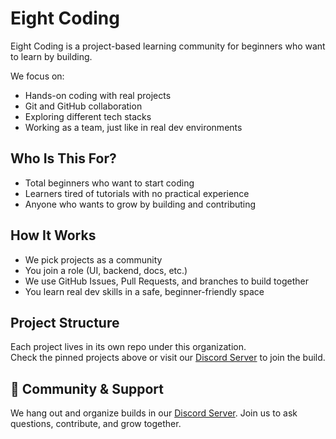 # Eight Coding

Eight Coding is a project-based learning community for beginners who want to learn by building.

We focus on:
- Hands-on coding with real projects
- Git and GitHub collaboration
- Exploring different tech stacks
- Working as a team, just like in real dev environments

## Who Is This For?
- Total beginners who want to start coding
- Learners tired of tutorials with no practical experience
- Anyone who wants to grow by building and contributing

## How It Works
- We pick projects as a community
- You join a role (UI, backend, docs, etc.)
- We use GitHub Issues, Pull Requests, and branches to build together
- You learn real dev skills in a safe, beginner-friendly space

## Project Structure
Each project lives in its own repo under this organization.  
Check the pinned projects above or visit our [Discord Server](https://discord.gg/dtgar2Gw) to join the build.

## 💬 Community & Support
We hang out and organize builds in our [Discord Server](https://discord.gg/dtgar2Gw). Join us to ask questions, contribute, and grow together. 
